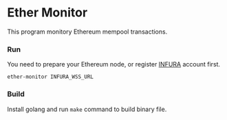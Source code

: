 # Ether Monitor

This program monitory Ethereum mempool transactions.

### Run

You need to prepare your Ethereum node, or register [INFURA](https://infura.io/) account first.

```shell
ether-monitor INFURA_WSS_URL
```

### Build

Install golang and run `make` command to build binary file.

